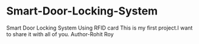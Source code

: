 # Smart-Door-Locking-System
Smart Door Locking System Using RFID card
This is my first project.I want to share it with all of you.
Author-Rohit Roy
